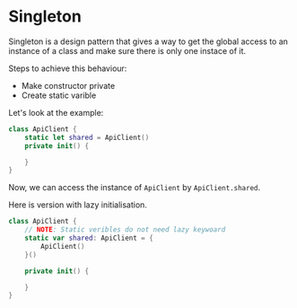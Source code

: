 # Singleton

Singleton is a design pattern that gives a way to get the global access to an instance of a class and make sure there is only one instace of it.

Steps to achieve this behaviour:

- Make constructor private
- Create static varible

Let's look at the example:

``` swift
class ApiClient {
    static let shared = ApiClient()
    private init() {

    }
}
```

Now, we can access the instance of `ApiClient` by `ApiClient.shared`.

Here is version with lazy initialisation.

```swift
class ApiClient {
    // NOTE: Static veribles do not need lazy keywoard
    static var shared: ApiClient = {
        ApiClient()
    }()

    private init() {

    }
}
```